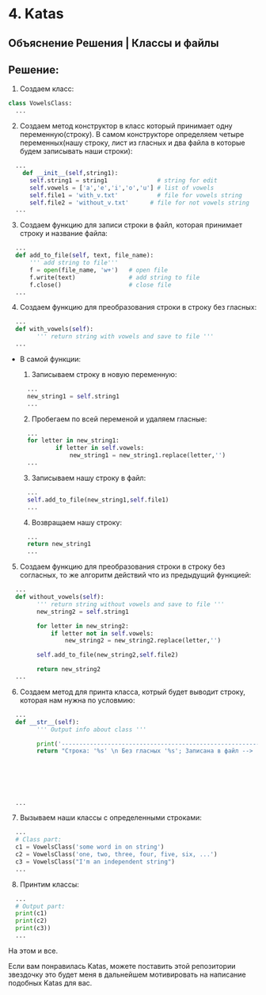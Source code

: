 # 4. Katas

## Объяснение Решения | Классы и файлы

## Решение:

1. Создаем класс:
```python
class VowelsClass:
  ...
```

2. Создаем метод конструктор в класс который принимает одну переменную(строку). В самом конструкторе определяем четыре переменных(нашу строку, лист из гласных и два файла в которые будем записывать наши строки):
```python
  ...
    def __init__(self,string1):
      self.string1 = string1              # string for edit
      self.vowels = ['a','e','i','o','u'] # list of vowels
      self.file1 = 'with_v.txt'           # file for vowels string
      self.file2 = 'without_v.txt'	    # file for not vowels string
  ...
```


3. Создаем функцию для записи строки в файл, которая принимает строку и название файла:

  ```python
    ...
    def add_to_file(self, text, file_name):
        ''' add string to file'''
        f = open(file_name, 'w+')   # open file
        f.write(text)               # add string to file
        f.close()                   # close file
    ...
  ```

4. Создаем функцию для преобразования строки в строку без гласных:
```python
  ...
  def with_vowels(self):
        ''' return string with vowels and save to file '''
  ...      
```
- В самой функции:

  1. Записываем строку в новую переменную:
  ```python
    ...
    new_string1 = self.string1
    ...      
  ```
  2. Пробегаем по всей переменой и удаляем гласные:
  ```python
    ...
    for letter in new_string1:
            if letter in self.vowels:
                new_string1 = new_string1.replace(letter,'')
    ...      
  ```
  3. Записываем нашу строку в файл:
  ```python
    ...
    self.add_to_file(new_string1,self.file1)
    ...      
  ```
  4. Возвращаем нашу строку:
  ```python
    ...
    return new_string1
    ...      
  ```

5. Создаем функцию для преобразования строки в строку без согласных, то же алгоритм действий что из предыдущий функцией:

```python
  ...
  def without_vowels(self):
        ''' return string without vowels and save to file '''
        new_string2 = self.string1

        for letter in new_string2:
            if letter not in self.vowels:
                new_string2 = new_string2.replace(letter,'')

        self.add_to_file(new_string2,self.file2)

        return new_string2
  ...      
```

6. Создаем метод для принта класса, котрый будет выводит строку, которая нам нужна по условмию:

```python
  ...
  def __str__(self):
        ''' Output info about class '''

        print('----------------------------------------------------------------')
        return "Строка: '%s' \n Без гласных '%s'; Записана в файл --> '%s'\nБез согласных '%s'; Записана в файл --> '%s'" % (
                                                                                                            self.string1,
                                                                                                            self.with_vowels(),
                                                                                                            self.file1,
                                                                                                            self.without_vowels(),
                                                                                                            self.file2
                                                                                                            )
  ...      
```

7. Вызываем наши классы с определенными строками:

```python
  ...
  # Class part:
  c1 = VowelsClass('some word in on string')
  c2 = VowelsClass('one, two, three, four, five, six, ...')
  c3 = VowelsClass("I'm an independent string")
  ...      
```

8. Принтим классы:

```python
  ...
  # Output part:
  print(c1)
  print(c2)
  print(c3))
  ...      
```

На этом и все.

Если вам понравилась Katas, можете поставить этой репозитории звездочку это будет меня в дальнейшем мотивировать на написание подобных Katas для вас.
